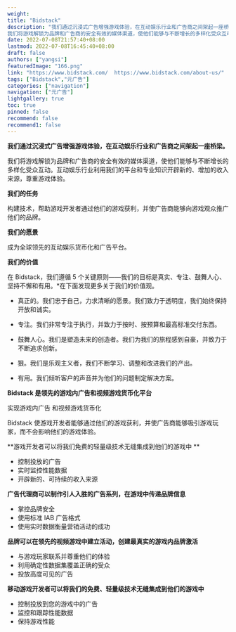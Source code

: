 ```yaml
---
weight: 
title: "Bidstack"
description: "我们通过沉浸式广告增强游戏体验，在互动娱乐行业和广告商之间架起一座桥梁。
我们将游戏解锁为品牌和广告商的安全有效的媒体渠道，使他们能够与不断增长的多样化受众互动。互动娱乐行业利用我们的平台和专业知识开辟新的、增加的收入来源，尊重游戏体验。"
date: 2022-07-08T21:57:40+08:00
lastmod: 2022-07-08T16:45:40+08:00
draft: false
authors: ["yangsi"]
featuredImage: "166.png"
link: "https://www.bidstack.com/  https://www.bidstack.com/about-us/"
tags: ["Bidstack","元广告"]
categories: ["navigation"]
navigation: ["元广告"]
lightgallery: true
toc: true
pinned: false
recommend: false
recommend1: false
---
```


**我们通过沉浸式广告增强游戏体验，在互动娱乐行业和广告商之间架起一座桥梁。**

我们将游戏解锁为品牌和广告商的安全有效的媒体渠道，使他们能够与不断增长的多样化受众互动。互动娱乐行业利用我们的平台和专业知识开辟新的、增加的收入来源，尊重游戏体验。

**我们的任务**

构建技术，帮助游戏开发者通过他们的游戏获利，并使广告商能够向游戏观众推广他们的品牌。

**我们的愿景**

成为全球领先的互动娱乐货币化和广告平台。 

**我们的价值**

在 Bidstack，我们遵循 5 个关键原则——我们的目标是真实、专注、鼓舞人心、坚持不懈和有用。*在下面发现更多关于我们的价值观。

- 真正的。我们忠于自己，力求清晰的愿景。我们致力于透明度，我们始终保持开放和诚实。

- 专注。我们非常专注于执行，并致力于按时、按预算和最高标准交付东西。

- 鼓舞人心。我们是塑造未来的创造者。我们为我们的旅程感到自豪，并致力于不断追求创新。

- 狠。我们是乐观主义者，我们不断学习、调整和改进我们的产出。

- 有用。我们倾听客户的声音并为他们的问题制定解决方案。

**Bidstack 是领先的游戏内广告和视频游戏货币化平台**

实现游戏内广告 和视频游戏货币化

Bidstack 使游戏开发者能够通过他们的游戏获利，并使广告商能够吸引游戏玩家，而不会影响他们的游戏体验。

**游戏开发者可以将我们免费的轻量级技术无缝集成到他们的游戏中 **

- 控制投放的广告
- 实时监控性能数据
- 开辟新的、可持续的收入来源

**广告代理商可以制作引人入胜的广告系列，在游戏中传递品牌信息**

- 掌控品牌安全
- 使用标准 IAB 广告格式
- 使用实时数据衡量营销活动的成功

**品牌可以在领先的视频游戏中建立活动，创建最真实的游戏内品牌激活**

- 与游戏玩家联系并尊重他们的体验
- 利用确定性数据集覆盖正确的受众
- 投放高度可见的广告

**移动游戏开发者可以将我们的免费、轻量级技术无缝集成到他们的游戏中**

- 控制投放到您的游戏中的广告
- 监控和跟踪性能数据
- 保持游戏性能